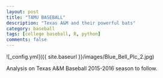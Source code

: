 ```yaml
---
layout: post
title: "TAMU BASEBALL"
description: "Texas A&M and their powerful bats"
category: baseball
tags: [college baseball, R, python]
comments: false
---
```


![_config.yml]({{ site.baseurl }}/images/Blue_Bell_PIc_2.jpg)

Analysis on Texas A&M Baseball 2015-2016 season to follow. 
